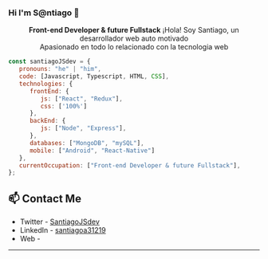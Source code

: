 ### Hi I'm S@ntiago 👋
<p align="center"><strong>Front-end Developer & future Fullstack</strong> ¡Hola! Soy Santiago, un desarrollador web auto motivado<br />Apasionado en todo lo relacionado con la tecnologia web</p>
<p align="center">

```javascript
const santiagoJSdev = {
   pronouns: "he" | "him",
   code: [Javascript, Typescript, HTML, CSS],
   technologies: {
      frontEnd: {
         js: ["React", "Redux"],
         css: ['100%']
      },
      backEnd: {
         js: ["Node", "Express"],
      },
      databases: ["MongoDB", "mySQL"],
      mobile: ["Android", "React-Native"]
   },
   currentOccupation: ["Front-end Developer & future Fullstack"],
};
```

## 📫 Contact Me
- Twitter - [SantiagoJSdev](https://twitter.com/SantiagoJSdev)
- LinkedIn - [santiagoa31219](https://www.linkedin.com/in/santiagoa31219/)
- Web - 

---
